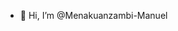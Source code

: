 - 👋 Hi, I’m @Menakuanzambi-Manuel

<!---
Menakuanzambi-Manuel/Menakuanzambi-Manuel is a ✨ special ✨ repository because its `README.md` (this file) appears on your GitHub profile.
You can click the Preview link to take a look at your changes.
--->
